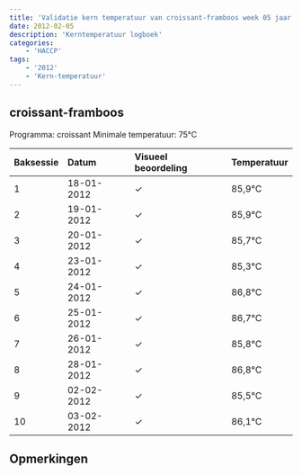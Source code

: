 ```yaml
---
title: 'Validatie kern temperatuur van croissant-framboos week 05 jaar 2012'
date: 2012-02-05
description: 'Kerntemperatuur logboek'
categories:
    - 'HACCP'
tags:
    - '2012'
    - 'Kern-temperatuur'
---
```


## croissant-framboos

Programma: croissant
Minimale temperatuur: 75°C

| Baksessie | Datum | Visueel beoordeling | Temperatuur |
|:---|:---|:---|:---|
| 1 | 18-01-2012 | &check; | 85,9°C |
| 2 | 19-01-2012 | &check; | 85,9°C |
| 3 | 20-01-2012 | &check; | 85,7°C |
| 4 | 23-01-2012 | &check; | 85,3°C |
| 5 | 24-01-2012 | &check; | 86,8°C |
| 6 | 25-01-2012 | &check; | 86,7°C |
| 7 | 26-01-2012 | &check; | 85,8°C |
| 8 | 28-01-2012 | &check; | 86,8°C |
| 9 | 02-02-2012 | &check; | 85,5°C |
| 10 | 03-02-2012 | &check; | 86,1°C |

## Opmerkingen


